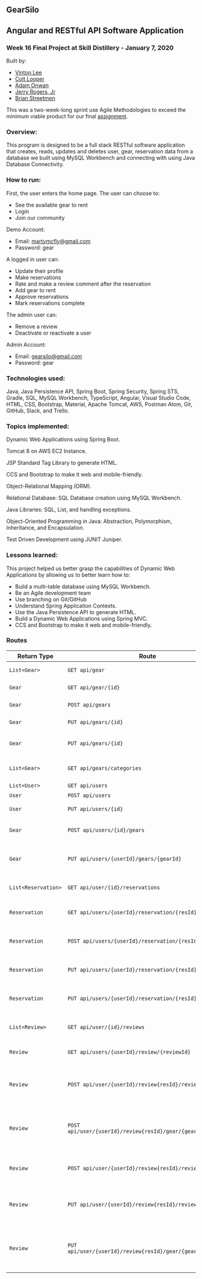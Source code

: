 ## GearSilo

## Angular and RESTful API Software Application

### Week 16 Final Project at Skill Distillery - January 7, 2020

Built by:
* [Vinton Lee](https://github.com/vintonl)
* [Colt Looper](https://github.com/calooper)
* [Adam Onwan](https://github.com/AdamOnwan)
* [Jerry Rogers, Jr](https://github.com/jerryrogersjr)
* [Brian Streetmen](https://github.com/Briman-Jag)


This was a two-week-long sprint use Agile Methodologies to exceed the minimum viable product for our final [assignment](https://github.com/calooper/FinalProject/blob/master/Assignment.md).

### Overview:

This program is designed to be a full stack RESTful software application that creates, reads, updates and deletes user, gear, reservation data from a database we built using MySQL Workbench and connecting with using Java Database Connectivity.

### How to run:

First, the user enters the home page. The user can choose to:
* See the available gear to rent
* Login
* Join our community

Demo Account:
* Email: martymcfly@gmail.com
* Password: gear

A logged in user can:
* Update their profile
* Make reservations
* Rate and make a review comment after the reservation
* Add gear to rent
* Approve reservations
* Mark reservations complete

The admin user can:
* Remove a review
* Deactivate or reactivate a user

Admin Account:
* Email: gearsilo@gmail.com
* Password: gear

### Technologies used:

Java, Java Persistence API, Spring Boot, Spring Security, Spring STS, Gradle, SQL, MySQL Workbench, TypeScript, Angular, Visual Studio Code, HTML, CSS, Bootstrap, Material, Apache Tomcat, AWS, Postman Atom, Git, GitHub, Slack, and Trello.

### Topics implemented:

Dynamic Web Applications using Spring Boot.

Tomcat 8 on AWS EC2 Instance.

JSP Standard Tag Library to generate HTML.

CCS and Bootstrap to make it web and mobile-friendly.

Object-Relational Mapping (ORM).

Relational Database: SQL Database creation using MySQL Workbench.

Java Libraries: SQL, List, and handling exceptions.

Object-Oriented Programming in Java: Abstraction, Polymorphism, Inheritance, and Encapsulation.

Test Driven Development using JUNIT Juniper.

### Lessons learned:

This project helped us better grasp the capabilities of Dynamic Web Applications by allowing us to better learn how to:
* Build a multi-table database using MySQL Workbench.
* Be an Agile development team
* Use branching on Git/GitHub
* Understand Spring Application Contexts.
* Use the Java Persistence API to generate HTML.
* Build a Dynamic Web Applications using Spring MVC.
* CCS and Bootstrap to make it web and mobile-friendly.

### Routes

| Return Type         | Route                                                       | Functionality                                                    |
| ------------------- | ----------------------------------------------------------- | ---------------------------------------------------------------- |
| `List<Gear>`        | `GET api/gear`                                              | Get all gear items                                               |
| `Gear`              | `GET api/gear/{id}`                                         | Get one gear by id                                               |
| `Gear`              | `POST api/gears`                                            | Create gear item                                                 |
| `Gear`              | `PUT api/gears/{id}`                                        | Update gear item by id                                           |
| `Gear`              | `PUT api/gears/{id}`                                        | Deactivate gear item by id                                       |
| `List<Gear>`        | `GET api/gears/categories`                                  | Get all category of gear                                         |
| `List<User>`        | `GET api/users`                                             | Get all users                                                    |
| `User`              | `POST api/users`                                            | Create user                                                      |
| `User`              | `PUT api/users/{id}`                                        | Update a user by id                                              |
| `Gear`              | `POST api/users/{id}/gears`                                 | Create beverage for user by id                                   |
| `Gear`              | `PUT api/users/{userId}/gears/{gearId}`                     | Deactivate gear item by user id and gear item id                 |
| `List<Reservation>` | `GET api/user/{id}/reservations`                            | Get all reservations by user id                                  |
| `Reservation`       | `GET api/users/{userId}/reservation/{resId}`                | Get a reservation by user id                                     |
| `Reservation`       | `POST api/users/{userId}/reservation/{resId}`               | Create a reservation by user id and res id                       |
| `Reservation`       | `PUT api/users/{userId}/reservation/{resId}`                | Update a reservation by user id                                  |
| `Reservation`       | `PUT api/users/{userId}/reservation/{resId}`                | Deactivate a reservation by user id and res id                   |
| `List<Review>`      | `GET api/user/{id}/reviews`                                 | Get all reviews by user id                                       |
| `Review`            | `GET api/users/{userId}/review/{reviewId}`                  | Get a review by user id and review id                            |
| `Review`            | `POST api/user/{userId}/review{resId}/review`               | Create a review for user using id from user and review           |
| `Review`            | `POST api/user/{userId}/review{resId}/gear/{gearId}/review` | Create a review for gear using id from user, review, and gear    |
| `Review`            | `POST api/user/{userId}/review{resId}/review`               | Create a review using user and review id                         |
| `Review`            | `PUT api/user/{userId}/review{resId}/review`                | Deactivate a review of user using id from user and review        |
| `Review`            | `PUT api/user/{userId}/review{resId}/gear/{gearId}/review`  | Deactivate a review of gear using id from user, review, and gear |
